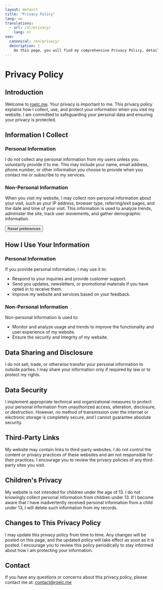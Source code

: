```yaml
---
layout: default
title: "Privacy Policy"
lang: en
translations:
  - url: /nl/privacy/
    lang: nl
seo:
  canonical: /en/privacy/
  description: |
    On this page, you will find my comprehensive Privacy Policy, detailing how I collect, use, and protect your personal information. I am committed to maintaining the privacy and security of your data and ensuring transparency in my practices. This policy explains the types of information I gather, how it is used, the measures I take to safeguard it, and your rights regarding your personal information. By understanding my privacy practices, you can feel confident in the safety and security of your data while using my services.
---
```


# Privacy Policy

## Introduction

Welcome to [roelc.me](https://roelc.me). Your privacy is important to me. This privacy policy explains how I collect, use, and protect your information when you visit my website. I am committed to safeguarding your personal data and ensuring your privacy is protected.

## Information I Collect

### Personal Information
I do not collect any personal information from my users unless you voluntarily provide it to me. This may include your name, email address, phone number, or other information you choose to provide when you contact me or subscribe to my services.

### Non-Personal Information
When you visit my website, I may collect non-personal information about your visit, such as your IP address, browser type, referring/exit pages, and the date and time of your visit. This information is used to analyze trends, administer the site, track user movements, and gather demographic information.

<button onclick="document.cookie = 'cookie-consent=; expires=Thu, 01 Jan 1970 00:00:00 UTC; path=/;'; location.reload();">Reset preferences</button>

## How I Use Your Information

### Personal Information
If you provide personal information, I may use it to:
- Respond to your inquiries and provide customer support.
- Send you updates, newsletters, or promotional materials if you have opted in to receive them.
- Improve my website and services based on your feedback.

### Non-Personal Information
Non-personal information is used to:
- Monitor and analyze usage and trends to improve the functionality and user experience of my website.
- Ensure the security and integrity of my website.

## Data Sharing and Disclosure

I do not sell, trade, or otherwise transfer your personal information to outside parties. I may share your information only if required by law or to protect my rights.

## Data Security

I implement appropriate technical and organizational measures to protect your personal information from unauthorized access, alteration, disclosure, or destruction. However, no method of transmission over the internet or electronic storage is completely secure, and I cannot guarantee absolute security.

## Third-Party Links

My website may contain links to third-party websites. I do not control the content or privacy practices of these websites and am not responsible for their practices. I encourage you to review the privacy policies of any third-party sites you visit.

## Children's Privacy

My website is not intended for children under the age of 13. I do not knowingly collect personal information from children under 13. If I become aware that I have inadvertently received personal information from a child under 13, I will delete such information from my records.

## Changes to This Privacy Policy

I may update this privacy policy from time to time. Any changes will be posted on this page, and the updated policy will take effect as soon as it is posted. I encourage you to review this policy periodically to stay informed about how I am protecting your information.

## Contact

If you have any questions or concerns about this privacy policy, please contact me at: [contact@roelc.me](mailto:contact@roelc.me)